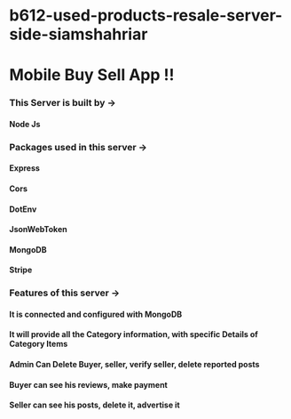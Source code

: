 # b612-used-products-resale-server-side-siamshahriar

# Mobile Buy Sell App !!

### This Server is built by ->

#### Node Js

### Packages used in this server ->

#### Express

#### Cors

#### DotEnv

#### JsonWebToken

#### MongoDB

#### Stripe

### Features of this server ->

#### It is connected and configured with MongoDB

#### It will provide all the Category information, with specific Details of Category Items

#### Admin Can Delete Buyer, seller, verify seller, delete reported posts

#### Buyer can see his reviews, make payment

#### Seller can see his posts, delete it, advertise it

